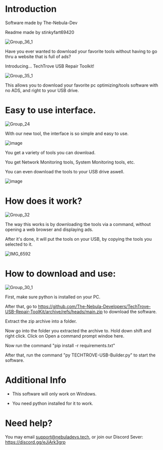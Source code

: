 # Introduction

Software made by The-Nebula-Dev



Readme made by stinkyfart69420

![Group_36_1](https://github.com/The-Nebula-Developers/TechTrove-USB-Repair-ToolKit/assets/147311474/2764d6e7-e98f-4908-948d-f1187a8d955a)


Have you ever wanted to download your favorite tools without having to go thru a website that is full of ads? 

Introducing... TechTrove USB Repair Toolkit!

![Group_35_1](https://github.com/The-Nebula-Developers/TechTrove-USB-Repair-ToolKit/assets/147311474/13e760ac-dda2-4e3c-86a7-f39d6e5347df)

This allows you to download your favorite pc optimizing/tools software with no ADS, and right to your USB drive.


# Easy to use interface.

![Group_24](https://github.com/The-Nebula-Developers/TechTrove-USB-Repair-ToolKit/assets/147311474/5f13e360-5eb7-41f0-8aff-fc65c215ed39)

With our new tool, the interface is so simple and easy to use.

![image](https://github.com/The-Nebula-Developers/TechTrove-USB-Repair-ToolKit/assets/147311474/53fd6764-9c65-4678-8992-98a2f5ce1c7d)

You get a variety of tools you can download.

You get Network Monitoring tools, System Monitoring tools, etc.

You can even download the tools to your USB drive aswell.

![image](https://github.com/The-Nebula-Developers/TechTrove-USB-Repair-ToolKit/assets/147311474/b3ceaf76-3e60-461d-8479-2b268f85b749)

# How does it work?

![Group_32](https://github.com/The-Nebula-Developers/TechTrove-USB-Repair-ToolKit/assets/147311474/8cb6a4c1-be21-4737-8e24-fb8d9cd2f0a9)

The way this works is by downloading tbe tools via a command, without opening a web browser and displaying ads.

After it's done, it will put the tools on your USB, by copying the tools you selected to it.

![IMG_6592](https://github.com/The-Nebula-Developers/TechTrove-USB-Repair-ToolKit/assets/147311474/4a3ea398-c9ba-4d0f-a4b5-a31695ba03f9)

# How to download and use:

![Group_30_1](https://github.com/The-Nebula-Developers/TechTrove-USB-Repair-ToolKit/assets/147311474/c5b918dd-86c5-4635-aa01-411f2dd93aa1)

First, make sure python is installed on your PC.

After that, go to https://github.com/The-Nebula-Developers/TechTrove-USB-Repair-ToolKit/archive/refs/heads/main.zip to download the software.

Extract the zip archive into a folder.

Now go into the folder you extracted the archive to. Hold down shift and right click.
Click on Open a command prompt windoe here.

Now run the command "pip install -r requirements.txt"

After that, run the command "py TECHTROVE-USB-Builder.py" to start the software.

# Additional Info

- This software will only work on Windows.

- You need python installed for it to work.

# Need help?

You may email support@nebuladevs.tech, or join our Discord Sever: https://discord.gg/eJjArk3grp
